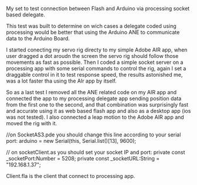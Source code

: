 My set to test connection between Flash and Arduino via processing socket based delegate.

This test was built to determine on wich cases a delegate coded using processing would be better that using the Arduino ANE to communicate data to the Arduino Board.

I started conecting my servo rig directy to my simple Adobe AIR app, when user dragged a dot aroudn the screen the servo rig should follow those movements as fast as possible. Then I coded a simple socket server on a processing app with some serial commands to control the rig, again I set a draggable control in it to test response speed, the results astonished me, was a lot faster tha using the AIr app by itself.

So as a last test I removed all the ANE related code on my AIR app and connected the app to my processing delegate app sending position data from the first one to the second, and that combination was surprisingly fast and accurate using it as web based flash app and also as a desktop app (ios was not tested). I also connected a leap motion to the Adobe AIR app and moved the rig with it.

//on SocketAS3.pde you should change this line according to your serial port: arduino = new Serial(this, Serial.list()[13], 9600);

// on socketClient.as you should set your socket IP and port: private const _socketPort:Number = 5208; private const _socketURL:String = "192.168.1.37";

Client.fla is the client that connect to processing app.
